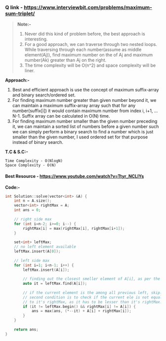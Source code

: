 ### Q link - https://www.interviewbit.com/problems/maximum-sum-triplet/

> **Note:-**
> 1. Never did this kind of problem before, the best approach is interesting.
> 2. For a good approach, we can traverse through two nested loops. While traversing through each number(assume as middle element(Aj)), find maximum number on the of Aj and maximum number(Ak) greater than Aj on the right.
> 3. The time complexity will be O(n^2) and space complexity will be liner.

**Approach:-**  
1. Best and efficient approach is use the concept of maximum suffix-array and binary search/ordered set.
2. For finding maximum number greater than given number beyond it, we can maintain a maximum suffix-array array such that for any number(suffix[i]) it would contain maximum number from index i, i+1, … N-1. Suffix array can be calculated in O(N) time.
3. For finding maximum number smaller than the given number preceding it, we can maintain a sorted list of numbers before a given number such we can simply perform a binary search to find a number which is just smaller than the given number, I used ordered set for that purpose instead of binary search.

**T.C & S.C:-**  
```
Time Complexity - O(NlogN) 
Space Complexity - O(N)
```

#### Best Resource - https://www.youtube.com/watch?v=Ttyr_NCLlYs


**Code:-**
```c++
int Solution::solve(vector<int> &A) {
	int n = A.size();
	vector<int> rightMax = A;
	int ans = 0;
	
	// right side max
	for (int i=n-2; i>=0; i--) {
		rightMax[i] = max(rightMax[i], rightMax[i+1]);
	}
	
	set<int> leftMax;
	// no left element available
	leftMax.insert(A[0]);
    
    // left side max
	for (int i=1; i<n-1; i++) {
		leftMax.insert(A[i]);
		
		// finding out the closest smeller element of A[i], as per the question constraints.
        auto it = leftMax.find(A[i]);
        
        // if the current element is the among all previous left, skip.
        // second condition is to check if the current ele is not equal
        // to it's rightMax, as it has to be lesser than it's rightMax.
        if (it != leftMax.begin() && rightMax[i] != A[i]) {
            ans = max(ans, (*--it) + A[i] + rightMax[i]);
        }
	}
	
	return ans;
}
```